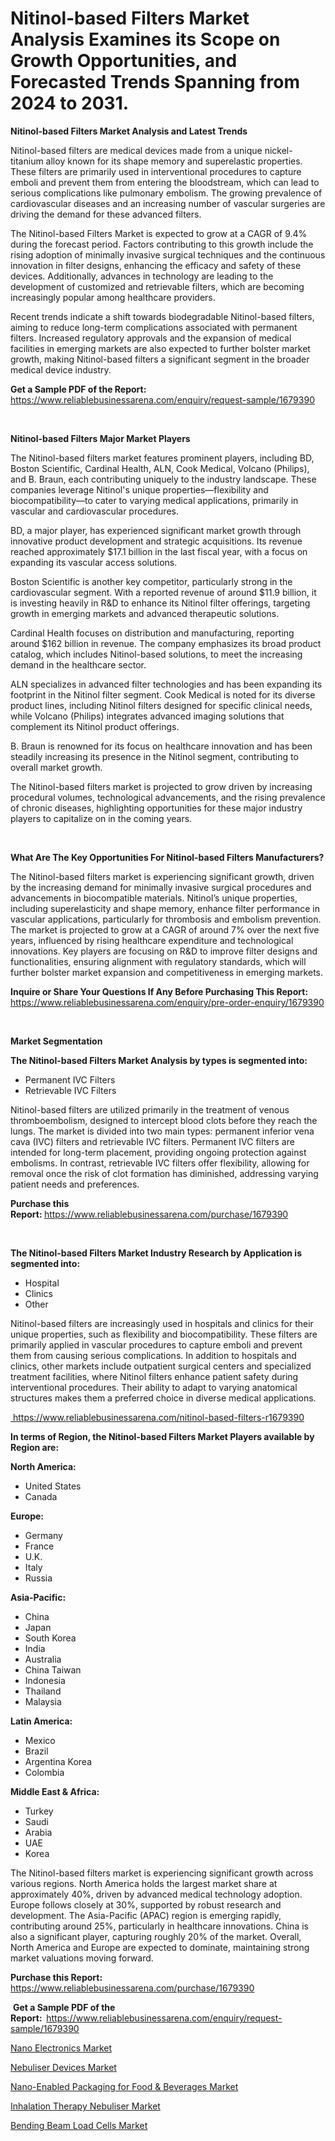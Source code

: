 <p><h1>Nitinol-based Filters Market Analysis Examines its Scope on Growth Opportunities, and Forecasted Trends Spanning from 2024 to 2031.</h1></p><p><strong>Nitinol-based Filters Market Analysis and Latest Trends</strong></p>
<p><p>Nitinol-based filters are medical devices made from a unique nickel-titanium alloy known for its shape memory and superelastic properties. These filters are primarily used in interventional procedures to capture emboli and prevent them from entering the bloodstream, which can lead to serious complications like pulmonary embolism. The growing prevalence of cardiovascular diseases and an increasing number of vascular surgeries are driving the demand for these advanced filters.</p><p>The Nitinol-based Filters Market is expected to grow at a CAGR of 9.4% during the forecast period. Factors contributing to this growth include the rising adoption of minimally invasive surgical techniques and the continuous innovation in filter designs, enhancing the efficacy and safety of these devices. Additionally, advances in technology are leading to the development of customized and retrievable filters, which are becoming increasingly popular among healthcare providers.</p><p>Recent trends indicate a shift towards biodegradable Nitinol-based filters, aiming to reduce long-term complications associated with permanent filters. Increased regulatory approvals and the expansion of medical facilities in emerging markets are also expected to further bolster market growth, making Nitinol-based filters a significant segment in the broader medical device industry.</p></p>
<p><strong>Get a Sample PDF of the Report:&nbsp;</strong> <a href="https://www.reliablebusinessarena.com/enquiry/request-sample/1679390?utm_campaign=1455&utm_medium=2&utm_source=Github&utm_content=ia&utm_term=14102024&utm_id=nitinol-based-filters">https://www.reliablebusinessarena.com/enquiry/request-sample/1679390</a></p>
<p>&nbsp;</p>
<p><strong>Nitinol-based Filters Major Market Players</strong></p>
<p><p>The Nitinol-based filters market features prominent players, including BD, Boston Scientific, Cardinal Health, ALN, Cook Medical, Volcano (Philips), and B. Braun, each contributing uniquely to the industry landscape. These companies leverage Nitinol's unique properties—flexibility and biocompatibility—to cater to varying medical applications, primarily in vascular and cardiovascular procedures.</p><p>BD, a major player, has experienced significant market growth through innovative product development and strategic acquisitions. Its revenue reached approximately $17.1 billion in the last fiscal year, with a focus on expanding its vascular access solutions.</p><p>Boston Scientific is another key competitor, particularly strong in the cardiovascular segment. With a reported revenue of around $11.9 billion, it is investing heavily in R&D to enhance its Nitinol filter offerings, targeting growth in emerging markets and advanced therapeutic solutions.</p><p>Cardinal Health focuses on distribution and manufacturing, reporting around $162 billion in revenue. The company emphasizes its broad product catalog, which includes Nitinol-based solutions, to meet the increasing demand in the healthcare sector.</p><p>ALN specializes in advanced filter technologies and has been expanding its footprint in the Nitinol filter segment. Cook Medical is noted for its diverse product lines, including Nitinol filters designed for specific clinical needs, while Volcano (Philips) integrates advanced imaging solutions that complement its Nitinol product offerings.</p><p>B. Braun is renowned for its focus on healthcare innovation and has been steadily increasing its presence in the Nitinol segment, contributing to overall market growth.</p><p>The Nitinol-based filters market is projected to grow driven by increasing procedural volumes, technological advancements, and the rising prevalence of chronic diseases, highlighting opportunities for these major industry players to capitalize on in the coming years.</p></p>
<p>&nbsp;</p>
<p><strong>What Are The Key Opportunities For Nitinol-based Filters Manufacturers?</strong></p>
<p><p>The Nitinol-based filters market is experiencing significant growth, driven by the increasing demand for minimally invasive surgical procedures and advancements in biocompatible materials. Nitinol’s unique properties, including superelasticity and shape memory, enhance filter performance in vascular applications, particularly for thrombosis and embolism prevention. The market is projected to grow at a CAGR of around 7% over the next five years, influenced by rising healthcare expenditure and technological innovations. Key players are focusing on R&D to improve filter designs and functionalities, ensuring alignment with regulatory standards, which will further bolster market expansion and competitiveness in emerging markets.</p></p>
<p><strong>Inquire or Share Your Questions If Any Before Purchasing This Report:</strong> <a href="https://www.reliablebusinessarena.com/enquiry/pre-order-enquiry/1679390?utm_campaign=1455&utm_medium=2&utm_source=Github&utm_content=ia&utm_term=14102024&utm_id=nitinol-based-filters">https://www.reliablebusinessarena.com/enquiry/pre-order-enquiry/1679390</a></p>
<p>&nbsp;</p>
<p><strong>Market Segmentation</strong></p>
<p><strong>The Nitinol-based Filters Market Analysis by types is segmented into:</strong></p>
<p><ul><li>Permanent IVC Filters</li><li>Retrievable IVC Filters</li></ul></p>
<p><p>Nitinol-based filters are utilized primarily in the treatment of venous thromboembolism, designed to intercept blood clots before they reach the lungs. The market is divided into two main types: permanent inferior vena cava (IVC) filters and retrievable IVC filters. Permanent IVC filters are intended for long-term placement, providing ongoing protection against embolisms. In contrast, retrievable IVC filters offer flexibility, allowing for removal once the risk of clot formation has diminished, addressing varying patient needs and preferences.</p></p>
<p><strong>Purchase this Report:&nbsp;</strong><a href="https://www.reliablebusinessarena.com/purchase/1679390?utm_campaign=1455&utm_medium=2&utm_source=Github&utm_content=ia&utm_term=14102024&utm_id=nitinol-based-filters">https://www.reliablebusinessarena.com/purchase/1679390</a></p>
<p>&nbsp;</p>
<p><strong>The Nitinol-based Filters Market Industry Research by Application is segmented into:</strong></p>
<p><ul><li>Hospital</li><li>Clinics</li><li>Other</li></ul></p>
<p><p>Nitinol-based filters are increasingly used in hospitals and clinics for their unique properties, such as flexibility and biocompatibility. These filters are primarily applied in vascular procedures to capture emboli and prevent them from causing serious complications. In addition to hospitals and clinics, other markets include outpatient surgical centers and specialized treatment facilities, where Nitinol filters enhance patient safety during interventional procedures. Their ability to adapt to varying anatomical structures makes them a preferred choice in diverse medical applications.</p></p>
<p><a href="https://www.reliablebusinessarena.com/nitinol-based-filters-r1679390?utm_campaign=1455&utm_medium=2&utm_source=Github&utm_content=ia&utm_term=14102024&utm_id=nitinol-based-filters">&nbsp;https://www.reliablebusinessarena.com/nitinol-based-filters-r1679390</a></p>
<p><strong>In terms of Region, the Nitinol-based Filters Market Players available by Region are:</strong></p>
<p>
    <p> <strong> North America: </strong>
        <ul>
            <li>United States</li>
            <li>Canada</li>
        </ul>
        </p> 
    <p> <strong> Europe: </strong>
        <ul>
            <li>Germany</li>
            <li>France</li>
            <li>U.K.</li>
            <li>Italy</li>
            <li>Russia</li>
        </ul>
        </p> 
    <p> <strong> Asia-Pacific: </strong>
        <ul>
            <li>China</li>
            <li>Japan</li>
            <li>South Korea</li>
            <li>India</li>
            <li>Australia</li>
            <li>China Taiwan</li>
            <li>Indonesia</li>
            <li>Thailand</li>
            <li>Malaysia</li>
        </ul>
        </p> 
    <p> <strong> Latin America: </strong>
        <ul>
            <li>Mexico</li>
            <li>Brazil</li>
            <li>Argentina Korea</li>
            <li>Colombia</li>
        </ul>
        </p> 
    <p> <strong> Middle East & Africa: </strong>
        <ul>
            <li>Turkey</li>
            <li>Saudi</li>
            <li>Arabia</li>
            <li>UAE</li>
            <li>Korea</li>
        </ul>
    </p>
    </p>
<p><p>The Nitinol-based filters market is experiencing significant growth across various regions. North America holds the largest market share at approximately 40%, driven by advanced medical technology adoption. Europe follows closely at 30%, supported by robust research and development. The Asia-Pacific (APAC) region is emerging rapidly, contributing around 25%, particularly in healthcare innovations. China is also a significant player, capturing roughly 20% of the market. Overall, North America and Europe are expected to dominate, maintaining strong market valuations moving forward.</p></p>
<p><strong>Purchase this Report: </strong><a href="https://www.reliablebusinessarena.com/purchase/1679390?utm_campaign=1455&utm_medium=2&utm_source=Github&utm_content=ia&utm_term=14102024&utm_id=nitinol-based-filters">https://www.reliablebusinessarena.com/purchase/1679390</a></p>
<p>&nbsp;<strong>Get a Sample PDF of the Report:&nbsp;&nbsp;</strong><a href="https://www.reliablebusinessarena.com/enquiry/request-sample/1679390?utm_campaign=1455&utm_medium=2&utm_source=Github&utm_content=ia&utm_term=14102024&utm_id=nitinol-based-filters">https://www.reliablebusinessarena.com/enquiry/request-sample/1679390</a></p>
<p><strong></strong></p>
<p><p><a href="https://www.linkedin.com/pulse/digital-transformation-nano-electronics-industry-market-opportunities-jnt0f?utm_campaign=1455&utm_medium=2&utm_source=Github&utm_content=ia&utm_term=14102024&utm_id=nitinol-based-filters">Nano Electronics Market</a></p><p><a href="https://www.linkedin.com/pulse/nebuliser-devices-market-overview-forecast-2024-2031-detailed-4k8ue?utm_campaign=1455&utm_medium=2&utm_source=Github&utm_content=ia&utm_term=14102024&utm_id=nitinol-based-filters">Nebuliser Devices Market</a></p><p><a href="https://www.linkedin.com/pulse/global-nano-enabled-packaging-food-beverages-market-focus-aykxf?utm_campaign=1455&utm_medium=2&utm_source=Github&utm_content=ia&utm_term=14102024&utm_id=nitinol-based-filters">Nano-Enabled Packaging for Food & Beverages Market</a></p><p><a href="https://www.linkedin.com/pulse/inhalation-therapy-nebuliser-market-segmentation-in-depth-t4xzf?utm_campaign=1455&utm_medium=2&utm_source=Github&utm_content=ia&utm_term=14102024&utm_id=nitinol-based-filters">Inhalation Therapy Nebuliser Market</a></p><p><a href="https://github.com/PeterParrish5/Market-Research-Report-List-6/blob/main/bending-beam-load-cells-market.md?utm_campaign=1455&utm_medium=2&utm_source=Github&utm_content=ia&utm_term=14102024&utm_id=nitinol-based-filters">Bending Beam Load Cells Market</a></p></p>